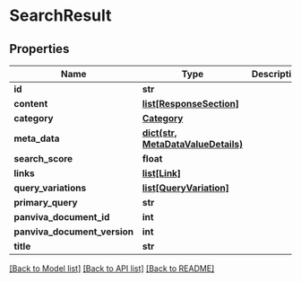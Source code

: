 # SearchResult

## Properties
Name | Type | Description | Notes
------------ | ------------- | ------------- | -------------
**id** | **str** |  | [optional] 
**content** | [**list[ResponseSection]**](ResponseSection.md) |  | [optional] 
**category** | [**Category**](Category.md) |  | [optional] 
**meta_data** | [**dict(str, MetaDataValueDetails)**](MetaDataValueDetails.md) |  | [optional] 
**search_score** | **float** |  | [optional] 
**links** | [**list[Link]**](Link.md) |  | [optional] 
**query_variations** | [**list[QueryVariation]**](QueryVariation.md) |  | [optional] 
**primary_query** | **str** |  | [optional] 
**panviva_document_id** | **int** |  | [optional] 
**panviva_document_version** | **int** |  | [optional] 
**title** | **str** |  | [optional] 

[[Back to Model list]](../README.md#documentation-for-models) [[Back to API list]](../README.md#documentation-for-api-endpoints) [[Back to README]](../README.md)



